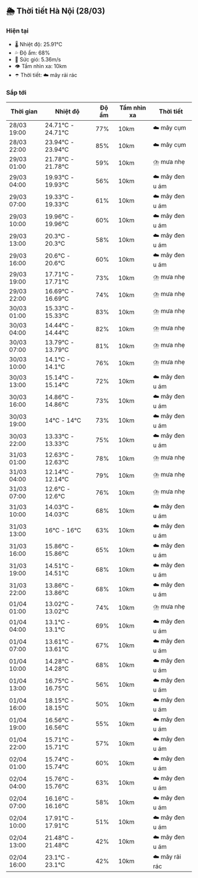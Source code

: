 ## 🌦️ Thời tiết Hà Nội (28/03)

### Hiện tại

- 🌡️ Nhiệt độ: 25.91℃
- 💦 Độ ẩm: 68%
- 💨 Sức gió: 5.36m/s
- 👁️ Tầm nhìn xa: 10km
- ☂️ Thời tiết: ☁️ mây rải rác

### Sắp tới

| Thời gian | Nhiệt độ | Độ ẩm | Tầm nhìn xa | Thời tiết |
| --- | --- | --- | --- | --- |
| 28/03 19:00 | 24.71℃ - 24.71℃ | 77% | 10km | ☁️ mây cụm |
| 28/03 22:00 | 23.94℃ - 23.94℃ | 85% | 10km | ☁️ mây cụm |
| 29/03 01:00 | 21.78℃ - 21.78℃ | 59% | 10km | ⛈️ mưa nhẹ |
| 29/03 04:00 | 19.93℃ - 19.93℃ | 56% | 10km | ☁️ mây đen u ám |
| 29/03 07:00 | 19.33℃ - 19.33℃ | 61% | 10km | ☁️ mây đen u ám |
| 29/03 10:00 | 19.96℃ - 19.96℃ | 60% | 10km | ☁️ mây đen u ám |
| 29/03 13:00 | 20.3℃ - 20.3℃ | 58% | 10km | ☁️ mây đen u ám |
| 29/03 16:00 | 20.6℃ - 20.6℃ | 60% | 10km | ☁️ mây đen u ám |
| 29/03 19:00 | 17.71℃ - 17.71℃ | 73% | 10km | ⛈️ mưa nhẹ |
| 29/03 22:00 | 16.69℃ - 16.69℃ | 74% | 10km | ⛈️ mưa nhẹ |
| 30/03 01:00 | 15.33℃ - 15.33℃ | 83% | 10km | ⛈️ mưa nhẹ |
| 30/03 04:00 | 14.44℃ - 14.44℃ | 82% | 10km | ⛈️ mưa nhẹ |
| 30/03 07:00 | 13.79℃ - 13.79℃ | 81% | 10km | ⛈️ mưa nhẹ |
| 30/03 10:00 | 14.1℃ - 14.1℃ | 76% | 10km | ⛈️ mưa nhẹ |
| 30/03 13:00 | 15.14℃ - 15.14℃ | 72% | 10km | ☁️ mây đen u ám |
| 30/03 16:00 | 14.86℃ - 14.86℃ | 73% | 10km | ☁️ mây đen u ám |
| 30/03 19:00 | 14℃ - 14℃ | 73% | 10km | ☁️ mây đen u ám |
| 30/03 22:00 | 13.33℃ - 13.33℃ | 75% | 10km | ☁️ mây đen u ám |
| 31/03 01:00 | 12.63℃ - 12.63℃ | 78% | 10km | ⛈️ mưa nhẹ |
| 31/03 04:00 | 12.14℃ - 12.14℃ | 79% | 10km | ⛈️ mưa nhẹ |
| 31/03 07:00 | 12.6℃ - 12.6℃ | 76% | 10km | ⛈️ mưa nhẹ |
| 31/03 10:00 | 14.03℃ - 14.03℃ | 68% | 10km | ☁️ mây đen u ám |
| 31/03 13:00 | 16℃ - 16℃ | 63% | 10km | ☁️ mây đen u ám |
| 31/03 16:00 | 15.86℃ - 15.86℃ | 65% | 10km | ☁️ mây đen u ám |
| 31/03 19:00 | 14.51℃ - 14.51℃ | 68% | 10km | ☁️ mây đen u ám |
| 31/03 22:00 | 13.86℃ - 13.86℃ | 68% | 10km | ☁️ mây đen u ám |
| 01/04 01:00 | 13.02℃ - 13.02℃ | 74% | 10km | ⛈️ mưa nhẹ |
| 01/04 04:00 | 13.1℃ - 13.1℃ | 69% | 10km | ☁️ mây đen u ám |
| 01/04 07:00 | 13.61℃ - 13.61℃ | 67% | 10km | ☁️ mây đen u ám |
| 01/04 10:00 | 14.28℃ - 14.28℃ | 68% | 10km | ☁️ mây đen u ám |
| 01/04 13:00 | 16.75℃ - 16.75℃ | 56% | 10km | ☁️ mây đen u ám |
| 01/04 16:00 | 18.15℃ - 18.15℃ | 50% | 10km | ☁️ mây đen u ám |
| 01/04 19:00 | 16.56℃ - 16.56℃ | 55% | 10km | ☁️ mây đen u ám |
| 01/04 22:00 | 15.71℃ - 15.71℃ | 57% | 10km | ☁️ mây đen u ám |
| 02/04 01:00 | 15.74℃ - 15.74℃ | 60% | 10km | ☁️ mây đen u ám |
| 02/04 04:00 | 15.76℃ - 15.76℃ | 63% | 10km | ☁️ mây đen u ám |
| 02/04 07:00 | 16.16℃ - 16.16℃ | 58% | 10km | ☁️ mây đen u ám |
| 02/04 10:00 | 17.91℃ - 17.91℃ | 51% | 10km | ☁️ mây đen u ám |
| 02/04 13:00 | 21.48℃ - 21.48℃ | 42% | 10km | ☁️ mây đen u ám |
| 02/04 16:00 | 23.1℃ - 23.1℃ | 42% | 10km | ☁️ mây rải rác |
